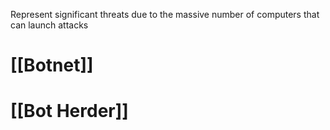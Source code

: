 Represent significant threats due to the massive number of computers that can launch attacks

# [[Botnet]]
# [[Bot Herder]]

